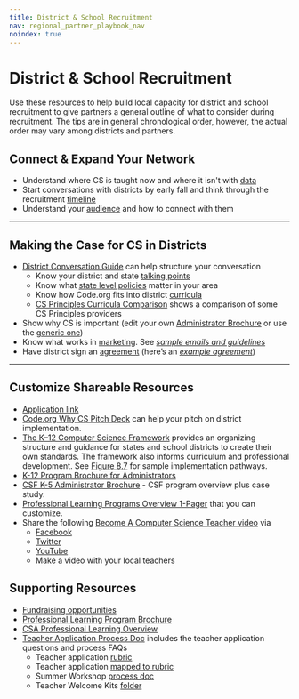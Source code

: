 ```yaml
---
title: District & School Recruitment
nav: regional_partner_playbook_nav
noindex: true
---
```

<a id="top"></a>

# District & School Recruitment

Use these resources to help build local capacity for district and school recruitment to give partners a general outline of what to consider during recruitment. The tips are in general chronological order, however, the actual order may vary among districts and partners.

## Connect & Expand Your Network
- Understand where CS is taught now and where it isn't with [data](https://docs.google.com/document/d/1qeOw9YiogQ9o75lsgQ5uRNr5jZBd92Tfjc26V2_ie78/view)
- Start conversations with districts by early fall and think through the recruitment [timeline](https://docs.google.com/document/d/1r5Stm_qGjkSYStcjIhehzO-RMNvqoxyiwM7yi6jCgQA/view)
- Understand your [audience](https://docs.google.com/document/d/1f09ZdiAT8vgNySwQD_HFAW9OH3dY3pg4OSbU7BW4Cik/view) and how to connect with them

________________

## Making the Case for CS in Districts

- [District Conversation Guide](https://docs.google.com/document/d/1l_0o0YvQfzLJZ9hK4sPnAc5e1LatnO3QwFWd6D4jnbc/edit?ts=5d65c06f#) can help structure your conversation
    - Know your district and state [talking points](https://docs.google.com/document/d/1qeOw9YiogQ9o75lsgQ5uRNr5jZBd92Tfjc26V2_ie78/view)
    - Know what [state level policies](https://code.org/educate/regional-partner/playbook/advocacy) matter in your area
    - Know how Code.org fits into district [curricula](https://code.org/educate/regional-partner/playbook/curriculum)
    - [CS Principles Curricula Comparison](https://docs.google.com/spreadsheets/d/1yMuKDTPWEVWVgHNi67v5sI3UR_W4hkh3dtHARtJIGJk/edit#gid=0) shows a comparison of some CS Principles providers
- Show why CS is important (edit your own [Administrator Brochure](https://docs.google.com/presentation/d/1y2Massbn_i9fZ5QGOaFlGoZaX9nrKywVoklh649RE3s/edit#slide=id.g6303d7b1c5_0_0) or use the [generic one](https://code.org/files/programs/codeorg-program-brochure.pdf))
- Know what works in [marketing](https://code.org/educate/regional-partner/playbook/communications). See *[sample emails and guidelines](https://docs.google.com/document/d/1lL8TCh0R2jasKupOp_ELN4TrZo-IhfQUm5RnRyKqHrQ/edit#heading=h.yfwh5hek7u8)*
- Have district sign an [agreement](https://docs.google.com/document/d/1vnRvVw0wPiWKqO22eIQaozcEnkNSHUdWqlk06Eoi_7E/view) (here’s an *[example agreement](https://docs.google.com/document/d/1Mdj_riHQuTxjg5_7jjbz_AjsqQuAtnJUR0uon-P7e1E/view)*)




________________
<a id="teachapp"></a>
## Customize Shareable Resources

- [Application link](https://code.org/educate/professional-learning/middle-high)
- [Code.org Why CS Pitch Deck](https://docs.google.com/presentation/d/1SUGh9QdyXoXPepD1vC5YXRnicxp-th_yWX8dNM_vywc/edit?usp=sharing) can help your pitch on district implementation.
- [The K–12 Computer Science Framework](https://k12cs.org/) provides an organizing structure and guidance for states and school districts to create their own standards. The framework also informs curriculum and professional development. See [Figure 8.7](https://k12cs.org/wp-content/uploads/2016/09/K%E2%80%9312-Computer-Science-Framework.pdf) for sample implementation pathways.
- [K-12 Program Brochure for Administrators](https://docs.google.com/presentation/d/1EHRzvdOzPG96-g_oG1XvewCLIffybVl_wdCtt8JcMoU/edit?usp=sharing)
- [CSF K-5 Administrator Brochure](https://docs.google.com/presentation/d/1hISLWJWXAvS2bNWB-kqrOyaA6U1ImiYZk5228ZOktQ4/edit#slide=id.g54497bb914_0_85) - CSF program overview plus case study.
- [Professional Learning Programs Overview 1-Pager](https://docs.google.com/document/d/1-jt3i9ep9dvxZAfvAcNeZybq5Af0PKYFPJTPuB5Pa1E/view) that you can customize.
- Share the following [Become A Computer Science Teacher video](https://www.youtube.com/watch?v=9VvuRiFQv10) via
    - [Facebook](https://www.facebook.com/Code.org/videos/1590100594419571/) 
    - [Twitter](https://twitter.com/codeorg/status/961018039872380929) 
    - [YouTube](https://www.youtube.com/watch?v=9VvuRiFQv10&feature=youtu.be)
    - Make a video with your local teachers

## Supporting Resources
- [Fundraising opportunities](https://code.org/educate/regional-partner/playbook/funding)
- [Professional Learning Program Brochure](https://code.org/files/programs/codeorg-program-brochure.pdf)
- [CSA Professional Learning Overview](https://code.org/educate/csa-pl-1-pager.pdf)
- [Teacher Application Process Doc](https://docs.google.com/document/d/1g_r3tBzdjRq5UI_xMnzWytqRPBvWJnsgBhXYSkSC5hw/edit) includes the teacher application questions and process FAQs
   - Teacher application [rubric](https://docs.google.com/document/d/19oolyeensn9oX8JAnIeT2M6HbNZQkZqlPhwcaIDx-Us/edit)
   - Teacher application [mapped to rubric](https://docs.google.com/document/d/1OHTzjHakxMqw9XPkQSbiSLilT0jIBw0C-IPSSmsfF_Y/edit)
   - Summer Workshop [process doc](https://docs.google.com/document/d/1IETwhJmN1lVNo85wQ9d9fxgGxs5KlV7ZDhMj0Toq3eI/edit#)
   - Teacher Welcome Kits [folder](https://drive.google.com/drive/folders/15hxKPVotCLTy7yzneEbDpWLIlaDf4aq4)


 